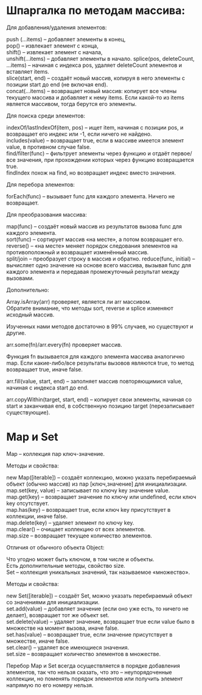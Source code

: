 # Шпаргалка по методам массива:

Для добавления/удаления элементов:

push (...items) – добавляет элементы в конец,  
pop() – извлекает элемент с конца,  
shift() – извлекает элемент с начала,  
unshift(...items) – добавляет элементы в начало.
splice(pos, deleteCount, ...items) – начиная с индекса pos, удаляет deleteCount элементов и вставляет items.  
slice(start, end) – создаёт новый массив, копируя в него элементы с позиции start до end (не включая end).  
concat(...items) – возвращает новый массив: копирует все члены текущего массива и добавляет к нему items. Если какой-то из items является массивом, тогда берутся его элементы.

Для поиска среди элементов:

indexOf/lastIndexOf(item, pos) – ищет item, начиная с позиции pos, и возвращает его индекс или -1, если ничего не найдено.  
includes(value) – возвращает true, если в массиве имеется элемент value, в противном случае false.  
find/filter(func) – фильтрует элементы через функцию и отдаёт первое/все значения, при прохождении которых через функцию возвращается true.  
findIndex похож на find, но возвращает индекс вместо значения.  

Для перебора элементов:

forEach(func) – вызывает func для каждого элемента. Ничего не возвращает.  

Для преобразования массива:

map(func) – создаёт новый массив из результатов вызова func для каждого элемента.  
sort(func) – сортирует массив «на месте», а потом возвращает его.  
reverse() – «на месте» меняет порядок следования элементов на противоположный и возвращает изменённый массив.  
split/join – преобразует строку в массив и обратно.
reduce(func, initial) – вычисляет одно значение на основе всего массива, вызывая func для каждого элемента и передавая промежуточный результат между вызовами.  

Дополнительно:

Array.isArray(arr) проверяет, является ли arr массивом.  
Обратите внимание, что методы sort, reverse и splice изменяют исходный массив.  

Изученных нами методов достаточно в 99% случаев, но существуют и другие.  

arr.some(fn)/arr.every(fn) проверяет массив.  

Функция fn вызывается для каждого элемента массива аналогично map. Если какие-либо/все результаты вызовов являются true, то метод возвращает true, иначе false.  

arr.fill(value, start, end) – заполняет массив повторяющимися value, начиная с индекса start до end.  

arr.copyWithin(target, start, end) – копирует свои элементы, начиная со start и заканчивая end, в собственную позицию target (перезаписывает существующие).  

# Map и Set

Map – коллекция пар ключ-значение.

Методы и свойства:

new Map([iterable]) – создаёт коллекцию, можно указать перебираемый объект (обычно массив) из пар [ключ,значение] для инициализации.  
map.set(key, value) – записывает по ключу key значение value.  
map.get(key) – возвращает значение по ключу или undefined, если ключ key отсутствует.  
map.has(key) – возвращает true, если ключ key присутствует в коллекции, иначе false.  
map.delete(key) – удаляет элемент по ключу key.  
map.clear() – очищает коллекцию от всех элементов.  
map.size – возвращает текущее количество элементов.  

Отличия от обычного объекта Object:

Что угодно может быть ключом, в том числе и объекты.  
Есть дополнительные методы, свойство size.  
Set – коллекция уникальных значений, так называемое «множество».  

Методы и свойства:

new Set([iterable]) – создаёт Set, можно указать перебираемый объект со значениями для инициализации.  
set.add(value) – добавляет значение (если оно уже есть, то ничего не делает), возвращает тот же объект set.    
set.delete(value) – удаляет значение, возвращает true если value было в множестве на момент вызова, иначе false.  
set.has(value) – возвращает true, если значение присутствует в множестве, иначе false.  
set.clear() – удаляет все имеющиеся значения.  
set.size – возвращает количество элементов в множестве.  

Перебор Map и Set всегда осуществляется в порядке добавления элементов, так что нельзя сказать, что это – неупорядоченные коллекции, но поменять порядок элементов или получить элемент напрямую по его номеру нельзя.
